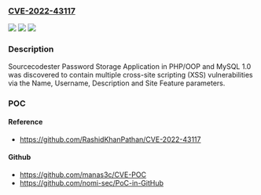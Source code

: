 ### [CVE-2022-43117](https://cve.mitre.org/cgi-bin/cvename.cgi?name=CVE-2022-43117)
![](https://img.shields.io/static/v1?label=Product&message=n%2Fa&color=blue)
![](https://img.shields.io/static/v1?label=Version&message=n%2Fa&color=blue)
![](https://img.shields.io/static/v1?label=Vulnerability&message=n%2Fa&color=brighgreen)

### Description

Sourcecodester Password Storage Application in PHP/OOP and MySQL 1.0 was discovered to contain multiple cross-site scripting (XSS) vulnerabilities via the Name, Username, Description and Site Feature parameters.

### POC

#### Reference
- https://github.com/RashidKhanPathan/CVE-2022-43117

#### Github
- https://github.com/manas3c/CVE-POC
- https://github.com/nomi-sec/PoC-in-GitHub

